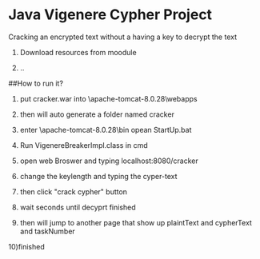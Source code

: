 # Java Vigenere Cypher Project
Cracking an encrypted text without a having a key to decrypt the text

1) Download resources from moodule 

2) ..

##How to run it?

1) put cracker.war into  \apache-tomcat-8.0.28\webapps  

2) then will auto generate a folder named cracker

3) enter \apache-tomcat-8.0.28\bin  opean StartUp.bat

4) Run  VigenereBreakerImpl.class in cmd 

5) open web Broswer and typing localhost:8080/cracker

6) change the keylength and typing the cyper-text

7) then click "crack cypher" button 

8) wait seconds until decyprt finished

9) then will jump to another page that show up plaintText and cypherText
and taskNumber

10)finished
